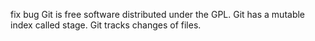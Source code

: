 fix bug
Git is free software distributed under the GPL.
Git has a mutable index called stage.
Git tracks changes of files.
